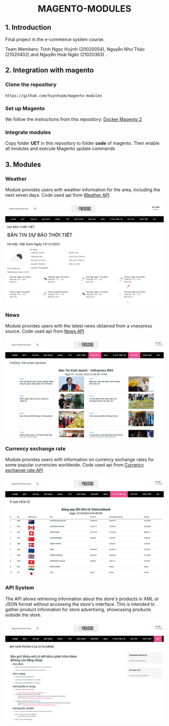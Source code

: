 # <div align="center"> MAGENTO-MODULES

## **1. Introduction**

Final project in the e-commerce system course.

Team Members: Trịnh Ngọc Huỳnh (20020054), Nguyễn Như Thảo (21020402) and Nguyễn Hoài Ngân (21020363)
.
## **2. Integration with magento**
### **Clone the repository**

    https://github.com/huynhspm/magento-modules

### **Set up Magento**
We follow the instructions from this repository: [Docker Magento 2](https://github.com/markshust/docker-magento)

### **Integrate modules**
Copy folder **UET** in this repository to folder **code** of magento. Then enable all modules and execute Magento update commands
## **3. Modules**
### **Weather**
Module provides users with weather information for the area, including the next seven days. Code used api from
[Weather API](https://openweathermap.org/themes/openweathermap/assets/vendor/mosaic/data/wind-speed-new-data.json)

![Weather API](images/weather.png)
### **News**
Module provides users with the latest news obtained from a vnexpress source. Code used api from
[News API](https://vnexpress.net/rss/kinh-doanh.rss)

![News API](images/news.png)
### **Currency exchange rate**
Module provides users with information on currency exchange rates for some popular currencies worldwide. Code used api from
[Currency exchange rate API](https://portal.vietcombank.com.vn/Usercontrols/TVPortal.TyGia/pXML.aspx?b=68)

![Currency exchange rate API](images/currency-exchange-rate.png)
### **API System**

The API allows retrieving information about the store's products in XML or JSON format without accessing the store's interface. This is intended to gather product information for store advertising, showcasing products outside the store.

![API System](images/api-system.png)

